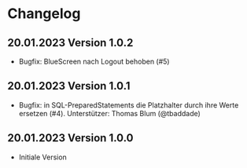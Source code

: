 # Changelog

## **20.01.2023 Version 1.0.2**

- Bugfix: BlueScreen nach Logout behoben (#5)

## **20.01.2023 Version 1.0.1**

- Bugfix: in SQL-PreparedStatements die Platzhalter durch ihre Werte ersetzen (#4). Unterstützer: Thomas Blum (@tbaddade)

## **20.01.2023 Version 1.0.0**

- Initiale Version
